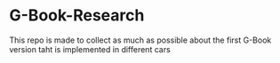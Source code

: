 # G-Book-Research
This repo is made to collect as much as possible about the first G-Book version taht is implemented in different cars
